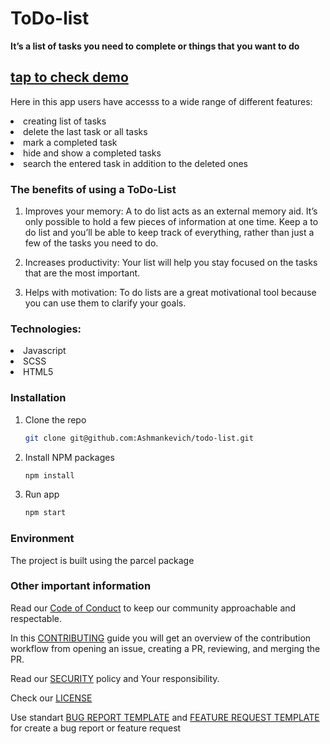 # ToDo-list 
**It’s a list of tasks you need to complete or things that you want to do**
## [tap to check demo](https://ashmankevich.github.io/todo-list/)

Here in this app users have accesss to a wide range of different features: 

<li>creating list of tasks</li>
<li>delete the last task or all tasks</li>
<li>mark a completed task</li>
<li>hide and show a completed tasks</li>
<li>search the entered task in addition to the deleted ones</li>

### The benefits of using a ToDo-List

1. Improves your memory: A to do list acts as an external memory aid. It’s only possible to hold a few pieces of information at one time. Keep a to do list and you’ll be able to keep track of everything, rather than just a few of the tasks you need to do. 

2. Increases productivity: Your list will help you stay focused on the tasks that are the most important.

3. Helps with motivation: To do lists are a great motivational tool because you can use them to clarify your goals.

### Technologies:

<li>Javascript</li>
<li>SСSS</li>
<li>HTML5</li>

### Installation

1. Clone the repo
   ```sh
   git clone git@github.com:Ashmankevich/todo-list.git
   ```
2. Install NPM packages
   ```sh
   npm install
   ```
3. Run app
   ```sh
   npm start
   ```

### Environment

The project is built using the parcel package

### Other important information

Read our [Code of Conduct](./CODE_OF_CONDUCT.md) to keep our community approachable and respectable.

In this [CONTRIBUTING](CONTRIBUTING.md) guide you will get an overview of the contribution workflow from opening an issue, creating a PR, reviewing, and merging the PR.

Read  our [SECURITY](SECURITY.md) policy and Your responsibility.

Check our [LICENSE](https://github.com/Ashmankevich/todo-list/blob/main/LICENSE)

Use standart [BUG REPORT TEMPLATE](https://github.com/Ashmankevich/todo-list/blob/main/.github/ISSUE_TEMPLATE/bug_report.md) and [FEATURE REQUEST TEMPLATE](https://github.com/Ashmankevich/todo-list/blob/main/.github/ISSUE_TEMPLATE/feature_request.md) for create a bug report or feature request
